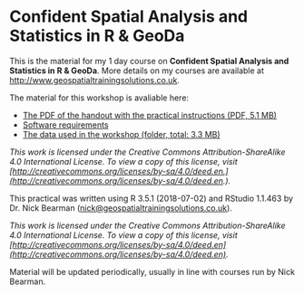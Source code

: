 # Confident Spatial Analysis and Statistics in R & GeoDa

This is the material for my 1 day course on **Confident Spatial Analysis and Statistics in R & GeoDa**. More details on my courses are available at http://www.geospatialtrainingsolutions.co.uk. 

The material for this workshop is avaliable here:  
- [The PDF of the handout with the practical instructions (PDF, 5.1 MB)](https://github.com/nickbearman/confident-spatial-analysis/blob/master/confident-spatial-analysis.pdf)  
- [Software requirements](https://github.com/nickbearman/confident-spatial-analysis/blob/master/software-requirements.txt)  
- [The data used in the workshop (folder, total: 3.3 MB)](https://github.com/nickbearman/intermediate-r-spatial-analysis/tree/master/data)

*This work is licensed under the Creative Commons Attribution-ShareAlike 4.0 International License. To view a copy of this license, visit [http://creativecommons.org/licenses/by-sa/4.0/deed.en.](http://creativecommons.org/licenses/by-sa/4.0/deed.en.).* 

This practical was written using R 3.5.1 (2018-07-02) and RStudio 1.1.463 by Dr. Nick Bearman ([nick@geospatialtrainingsolutions.co.uk](mailto:nick@geospatialtrainingsolutions.co.uk)). 

*This work is licensed under the Creative Commons Attribution-ShareAlike 4.0 International License. To view a copy of this license, visit [http://creativecommons.org/licenses/by-sa/4.0/deed.en](http://creativecommons.org/licenses/by-sa/4.0/deed.en).*

Material will be updated periodically, usually in line with courses run by Nick Bearman. 
